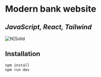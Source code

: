 # Modern bank website

## _JavaScript, React, Tailwind_

![N|Solid](https://i.ytimg.com/vi/XtNkcHyVQOY/maxresdefault.jpg)

## Installation

```sh
npm install
npm run dev
```
